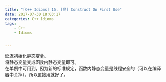 ```yaml
---
title: "[C++ Idioms] 15. [易] Construct On First Use"
date: 2017-07-30 18:03:17
categories: C++ Idioms
tags:
    - C++
    - Idioms


---
```

延迟初始化静态变量。<!--more-->  
将静态变量变成函数内静态变量即可。  
在单例中可用到，因为新的标准规定，函数内静态变量是线程安全的（可以在编译器中关掉），所以直接用就好了。  